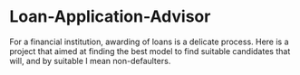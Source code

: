 # Loan-Application-Advisor
For a financial institution, awarding of loans is a delicate process. Here is a project that aimed at finding the best model to find suitable candidates that will, and by suitable I mean non-defaulters.  
